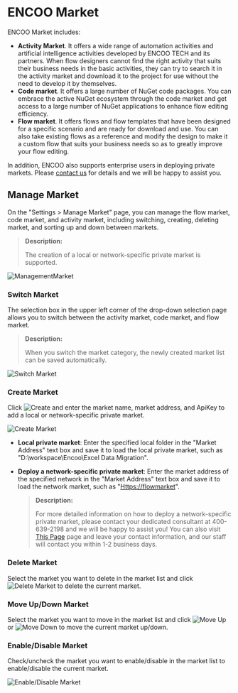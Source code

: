 # ENCOO Market

ENCOO Market includes:

- **Activity Market**. It offers a wide range of automation activities and artificial intelligence activities developed by ENCOO TECH and its partners. When flow designers cannot find the right activity that suits their business needs in the basic activities, they can try to search it in the activity market and download it to the project for use without the need to develop it by themselves.
- **Code market**. It offers a large number of NuGet code packages. You can embrace the active NuGet ecosystem through the code market and get access to a large number of NuGet applications to enhance flow editing efficiency.
- **Flow market**. It offers flows and flow templates that have been designed for a specific scenario and are ready for download and use. You can also take existing flows as a reference and modify the design to make it a custom flow that suits your business needs so as to greatly improve your flow editing.

In addition, ENCOO also supports enterprise users in deploying private markets. Please [contact us](https://www.encoo.com/apply) for details and we will be happy to assist you.

## Manage Market

On the "Settings > Manage Market" page, you can manage the flow market, code market, and activity market, including switching, creating, deleting market, and sorting up and down between markets.

> **Description:**
> 
> The creation of a local or network-specific private market is supported.

![ManagementMarket](https://docimages.blob.core.chinacloudapi.cn/images/EnglishDocumentImage/managementmarket20210427.png)

### Switch Market

The selection box in the upper left corner of the drop-down selection page allows you to switch between the activity market, code market, and flow market.

> **Description:**
> 
> When you switch the market category, the newly created market list can be saved automatically.

![Switch Market](https://docimages.blob.core.chinacloudapi.cn/images/EnglishDocumentImage/switchmarket20210427.png)

### Create Market

Click ![Create](https://docimages.blob.core.chinacloudapi.cn/images/Studio/Market/add20201214.png) and enter the market name, market address, and ApiKey to add a local or network-specific private market.

![Create Market](https://docimages.blob.core.chinacloudapi.cn/images/EnglishDocumentImage/createmarket20210427.png)

- **Local private market**: Enter the specified local folder in the "Market Address" text box and save it to load the local private market, such as "D:\\workspace\\Encoo\\Excel Data Migration".

- **Deploy a network-specific private market**: Enter the market address of the specified network in the "Market Address" text box and save it to load the network market, such as "<Https://flowmarket>".
  
  > **Description:**
  > 
  > For more detailed information on how to deploy a network-specific private market, please contact your dedicated consultant at 400-639-2198 and we will be happy to assist you! You can also visit [This Page](https://www.encoo.com/apply) page and leave your contact information, and our staff will contact you within 1-2 business days.

### Delete Market

Select the market you want to delete in the market list and click ![Delete Market](https://docimages.blob.core.chinacloudapi.cn/images/Studio/Market/minus20201214.png) to delete the current market.

### Move Up/Down Market

Select the market you want to move in the market list and click ![Move Up](https://docimages.blob.core.chinacloudapi.cn/images/Studio/Market/moveup20201214.png) or ![Move Down](https://docimages.blob.core.chinacloudapi.cn/images/Studio/Market/movedown20201214.png) to move the current market up/down.

### Enable/Disable Market

Check/uncheck the market you want to enable/disable in the market list to enable/disable the current market.

![Enable/Disable Market](https://docimages.blob.core.chinacloudapi.cn/images/EnglishDocumentImage/enablemarket20210427.png)